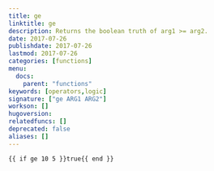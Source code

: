 ```yaml
---
title: ge
linktitle: ge
description: Returns the boolean truth of arg1 >= arg2.
date: 2017-07-26
publishdate: 2017-07-26
lastmod: 2017-07-26
categories: [functions]
menu:
  docs:
    parent: "functions"
keywords: [operators,logic]
signature: ["ge ARG1 ARG2"]
workson: []
hugoversion:
relatedfuncs: []
deprecated: false
aliases: []
---
```



```
{{ if ge 10 5 }}true{{ end }}
```
